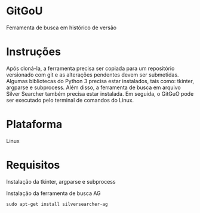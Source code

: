 # GitGoU
Ferramenta de busca em histórico de versão

# Instruções
Após cloná-la, a ferramenta precisa ser copiada para um repositório versionado com git e as alterações pendentes devem ser submetidas. Algumas bibliotecas do Python 3 precisa estar instalados, tais como: tkinter, argparse e subprocess. Além disso, a ferramenta de busca em arquivo Silver Searcher também precisa estar instalada. Em seguida, o GitGuO pode ser executado pelo terminal de comandos do Linux.

# Plataforma
  Linux

# Requisitos
  Instalação da tkinter, argparse e subprocess
  
  Instalação da ferramenta de busca AG
  
    sudo apt-get install silversearcher-ag

